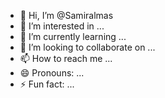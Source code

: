 - 👋 Hi, I’m @Samiralmas
- 👀 I’m interested in ...
- 🌱 I’m currently learning ...
- 💞️ I’m looking to collaborate on ...
- 📫 How to reach me ...
- 😄 Pronouns: ...
- ⚡ Fun fact: ...

<!---
Samiralmas/Samiralmas is a ✨ special ✨ repository because its `README.md` (this file) appears on your GitHub profile.
You can click the Preview link to take a look at your changes.
--->
